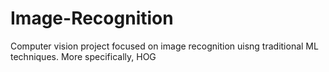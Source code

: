 # Image-Recognition
Computer vision project focused on image recognition uisng traditional ML techniques. More specifically, HOG 
